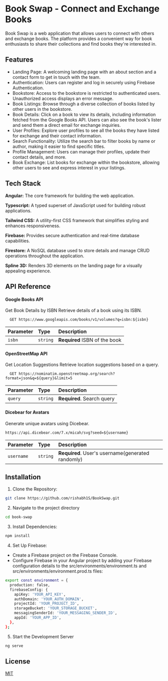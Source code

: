 # Book Swap - Connect and Exchange Books

Book Swap is a web application that allows users to connect with others and exchange books. The platform provides a convenient way for book enthusiasts to share their collections and find books they're interested in.

## Features

- Landing Page: A welcoming landing page with an about section and a contact form to get in touch with the team.
- Authentication: Users can register and log in securely using Firebase Authentication.
- Bookstore: Access to the bookstore is restricted to authenticated users. Unauthorized access displays an error message.
- Book Listings: Browse through a diverse collection of books listed by other users in the bookstore.
- Book Details: Click on a book to view its details, including information fetched from the Google Books API. Users can also see the book's lister and send them a direct email for exchange inquiries.
- User Profiles: Explore user profiles to see all the books they have listed for exchange and their contact information.
- Search Functionality: Utilize the search bar to filter books by name or author, making it easier to find specific titles.
- Profile Management: Users can manage their profiles, update their contact details, and more.
- Book Exchange: List books for exchange within the bookstore, allowing other users to see and express interest in your listings.

## Tech Stack

**Angular:** The core framework for building the web application.

**Typescript:** A typed superset of JavaScript used for building robust applications.

**Tailwind CSS:** A utility-first CSS framework that simplifies styling and enhances responsiveness.

**Firebase:** Provides secure authentication and real-time database capabilities.

**Firestore:** A NoSQL database used to store details and manage CRUD operations throughout the application.

**Spline 3D:** Renders 3D elements on the landing page for a visually appealing experience.

## API Reference

#### Google Books API

Get Book Details by ISBN
Retrieve details of a book using its ISBN.

```http
  GET https://www.googleapis.com/books/v1/volumes?q=isbn:${isbn}
```

| Parameter | Type     | Description                   |
| :-------- | :------- | :---------------------------- |
| `isbn`    | `string` | **Required** ISBN of the book |

#### OpenStreetMap API

Get Location Suggestions
Retrieve location suggestions based on a query.

```http
  GET https://nominatim.openstreetmap.org/search?format=json&q=${query}&limit=5
```

| Parameter | Type     | Description                |
| :-------- | :------- | :------------------------- |
| `query`   | `string` | **Required**. Search query |

#### Dicebear for Avatars

Generate unique avatars using Dicebear.

`https://api.dicebear.com/7.x/micah/svg?seed=${username}`

| Parameter  | Type     | Description                                       |
| :--------- | :------- | :------------------------------------------------ |
| `username` | `string` | **Required**. User's username(generated randomly) |

## Installation

1. Clone the Repository:

```bash
git clone https://github.com/rishabh1S/BookSwap.git
```

2. Navigate to the project directory

```bash
cd book-swap
```

3. Install Dependencies:

```bash
npm install
```

4. Set Up Firebase:

- Create a Firebase project on the Firebase Console.
- Configure Firebase in your Angular project by adding your Firebase configuration details to the src/environments/environment.ts and src/environments/environment.prod.ts files:

```bash
export const environment = {
  production: false,
  firebaseConfig: {
    apiKey: 'YOUR_API_KEY',
    authDomain: 'YOUR_AUTH_DOMAIN',
    projectId: 'YOUR_PROJECT_ID',
    storageBucket: 'YOUR_STORAGE_BUCKET',
    messagingSenderId: 'YOUR_MESSAGING_SENDER_ID',
    appId: 'YOUR_APP_ID',
  },
};
```

5. Start the Development Server

```bash
ng serve
```

## License

[MIT](https://choosealicense.com/licenses/mit/)
